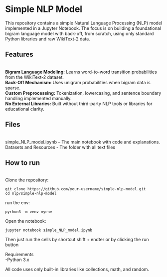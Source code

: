 # Simple NLP Model

This repository contains a simple Natural Language Processing (NLP) model implemented in a Jupyter Notebook. The focus is on building a foundational bigram language model with back-off, from scratch, using only standard Python libraries and raw WikiText-2 data.

<h2>Features</h2><br>
<b>Bigram Language Modeling:</b> Learns word-to-word transition probabilities from the WikiText-2 dataset.<br>
<b>Back-Off Mechanism:</b> Uses unigram probabilities when bigram data is sparse.<br>
<b>Custom Preprocessing:</b> Tokenization, lowercasing, and sentence boundary handling implemented manually.<br>
<b>No External Libraries:</b> Built without third-party NLP tools or libraries for educational clarity.<br>


<h2>Files</h2><br>
simple_NLP_model.ipynb – The main notebook with code and explanations.<br>
Datasets and Resources - The folder with all text files

<h2>How to run</h2><br>
Clone the repository:<br>

```
git clone https://github.com/your-username/simple-nlp-model.git
cd nlp/simple-nlp-model
```
run the env:
```
pyrhon3 -m venv myenv
```
Open the notebook:<br>
```
jupyter notebook simple_NLP_model.ipynb
```
Then just run the cells by shortcut shift + endter or by clicking the run button<br>

Requirements<br>
-Python 3.x<br>

All code uses only built-in libraries like collections, math, and random.
